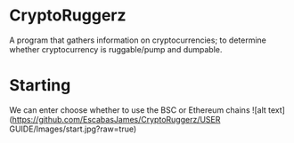 # CryptoRuggerz
A program that gathers information on cryptocurrencies; to determine whether cryptocurrency is ruggable/pump and dumpable.

# Starting
We can enter choose whether to use the BSC or Ethereum chains
![alt text](https://github.com/EscabasJames/CryptoRuggerz/USER GUIDE/Images/start.jpg?raw=true)
